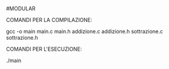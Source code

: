 #MODULAR

COMANDI PER LA COMPILAZIONE:

gcc -o main main.c main.h addizione.c addizione.h sottrazione.c sottrazione.h

COMANDI PER L'ESECUZIONE:

./main
